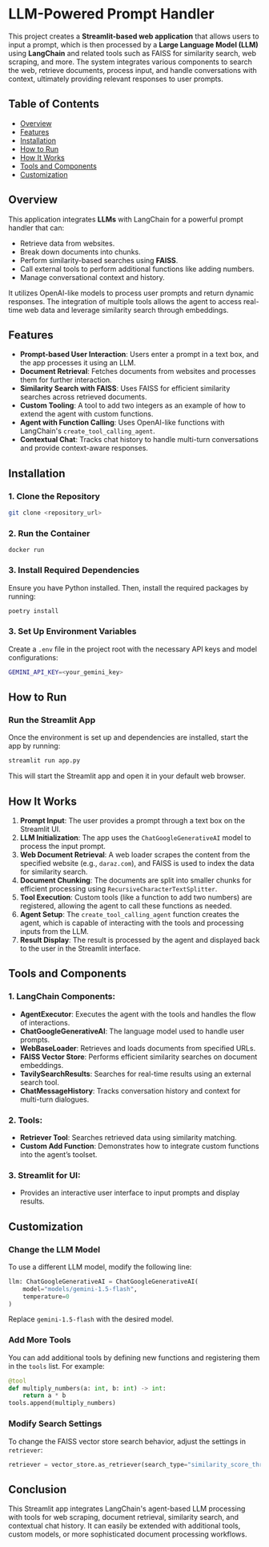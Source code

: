 # LLM-Powered Prompt Handler 

This project creates a **Streamlit-based web application** that allows users to input a prompt, which is then processed by a **Large Language Model (LLM)** using **LangChain** and related tools such as FAISS for similarity search, web scraping, and more. The system integrates various components to search the web, retrieve documents, process input, and handle conversations with context, ultimately providing relevant responses to user prompts.

## Table of Contents
- [Overview](#overview)
- [Features](#features)
- [Installation](#installation)
- [How to Run](#how-to-run)
- [How It Works](#how-it-works)
- [Tools and Components](#tools-and-components)
- [Customization](#customization)

## Overview

This application integrates **LLMs** with LangChain for a powerful prompt handler that can:
- Retrieve data from websites.
- Break down documents into chunks.
- Perform similarity-based searches using **FAISS**.
- Call external tools to perform additional functions like adding numbers.
- Manage conversational context and history.
  
It utilizes OpenAI-like models to process user prompts and return dynamic responses. The integration of multiple tools allows the agent to access real-time web data and leverage similarity search through embeddings.

## Features

- **Prompt-based User Interaction**: Users enter a prompt in a text box, and the app processes it using an LLM.
- **Document Retrieval**: Fetches documents from websites and processes them for further interaction.
- **Similarity Search with FAISS**: Uses FAISS for efficient similarity searches across retrieved documents.
- **Custom Tooling**: A tool to add two integers as an example of how to extend the agent with custom functions.
- **Agent with Function Calling**: Uses OpenAI-like functions with LangChain's `create_tool_calling_agent`.
- **Contextual Chat**: Tracks chat history to handle multi-turn conversations and provide context-aware responses.

## Installation

### 1. Clone the Repository
```bash
git clone <repository_url>
```
### 2. Run the Container
```
docker run 
```

### 3. Install Required Dependencies
Ensure you have Python installed. Then, install the required packages by running:
```bash
poetry install
```

### 3. Set Up Environment Variables
Create a `.env` file in the project root with the necessary API keys and model configurations:
```bash
GEMINI_API_KEY=<your_gemini_key>
```

## How to Run

### Run the Streamlit App
Once the environment is set up and dependencies are installed, start the app by running:

```bash
streamlit run app.py
```

This will start the Streamlit app and open it in your default web browser.

## How It Works

1. **Prompt Input**: The user provides a prompt through a text box on the Streamlit UI.
2. **LLM Initialization**: The app uses the `ChatGoogleGenerativeAI` model to process the input prompt.
3. **Web Document Retrieval**: A web loader scrapes the content from the specified website (e.g., `daraz.com`), and FAISS is used to index the data for similarity search.
4. **Document Chunking**: The documents are split into smaller chunks for efficient processing using `RecursiveCharacterTextSplitter`.
5. **Tool Execution**: Custom tools (like a function to add two numbers) are registered, allowing the agent to call these functions as needed.
6. **Agent Setup**: The `create_tool_calling_agent` function creates the agent, which is capable of interacting with the tools and processing inputs from the LLM.
7. **Result Display**: The result is processed by the agent and displayed back to the user in the Streamlit interface.

## Tools and Components

### 1. **LangChain Components**:
   - **AgentExecutor**: Executes the agent with the tools and handles the flow of interactions.
   - **ChatGoogleGenerativeAI**: The language model used to handle user prompts.
   - **WebBaseLoader**: Retrieves and loads documents from specified URLs.
   - **FAISS Vector Store**: Performs efficient similarity searches on document embeddings.
   - **TavilySearchResults**: Searches for real-time results using an external search tool.
   - **ChatMessageHistory**: Tracks conversation history and context for multi-turn dialogues.
   
### 2. **Tools**:
   - **Retriever Tool**: Searches retrieved data using similarity matching.
   - **Custom Add Function**: Demonstrates how to integrate custom functions into the agent’s toolset.

### 3. **Streamlit for UI**:
   - Provides an interactive user interface to input prompts and display results.
   
## Customization

### Change the LLM Model
To use a different LLM model, modify the following line:
```python
llm: ChatGoogleGenerativeAI = ChatGoogleGenerativeAI(
    model="models/gemini-1.5-flash",
    temperature=0
)
```
Replace `gemini-1.5-flash` with the desired model.

### Add More Tools
You can add additional tools by defining new functions and registering them in the `tools` list. For example:
```python
@tool
def multiply_numbers(a: int, b: int) -> int:
    return a * b
tools.append(multiply_numbers)
```

### Modify Search Settings
To change the FAISS vector store search behavior, adjust the settings in `retriever`:
```python
retriever = vector_store.as_retriever(search_type="similarity_score_threshold", search_kwargs={'score_threshold': 0.8})
```

## Conclusion

This Streamlit app integrates LangChain's agent-based LLM processing with tools for web scraping, document retrieval, similarity search, and contextual chat history. It can easily be extended with additional tools, custom models, or more sophisticated document processing workflows.


